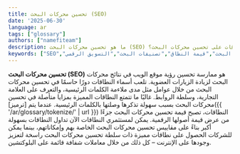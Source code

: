 ```yaml
---
title: تحسين محركات البحث (SEO)
date: '2025-06-30'
language: ar
tags: ["glossary"]
authors: ["namefiteam"]
description: ما هو تحسين محركات البحث (SEO) وكيف يؤثر ترميز النطاقات على تحسين محركات البحث؟
keywords: ["SEO","تحسين محركات البحث","قيمة النطاق","تصنيفات البحث","التسويق الرقمي"]
---
```



**تحسين محركات البحث (SEO)** هو ممارسة تحسين رؤية موقع الويب في نتائج محركات البحث لزيادة الزيارات العضوية. تلعب أسماء النطاقات دورًا حاسمًا في تحسين محركات البحث من خلال عوامل مثل مدى ملاءمة الكلمات الرئيسية، والتعرف على العلامة التجارية، وسلطة الروابط. غالبًا ما تتمتع النطاقات المميزة بمزايا متأصلة في تحسين محركات البحث بسبب سهولة تذكرها وصلتها بالكلمات الرئيسية. عندما يتم [ترميز]({{ '/ar/glossary/tokenize/' | url }}) النطاقات، تصبح قيمة تحسين محركات البحث جزءًا من عرض قيمة أصولها الرقمية. يمكن لمستثمري النطاقات الآن تداول النطاقات بسهولة أكبر بناءً على مقاييس تحسين محركات البحث الخاصة بهم وإمكاناتهم، بينما يمكن للشركات الحصول على نطاقات مميزة ذات سلطة تحسين محركات البحث راسخة لتعزيز وجودها على الإنترنت – كل ذلك من خلال معاملات شفافة قائمة على البلوكتشين.